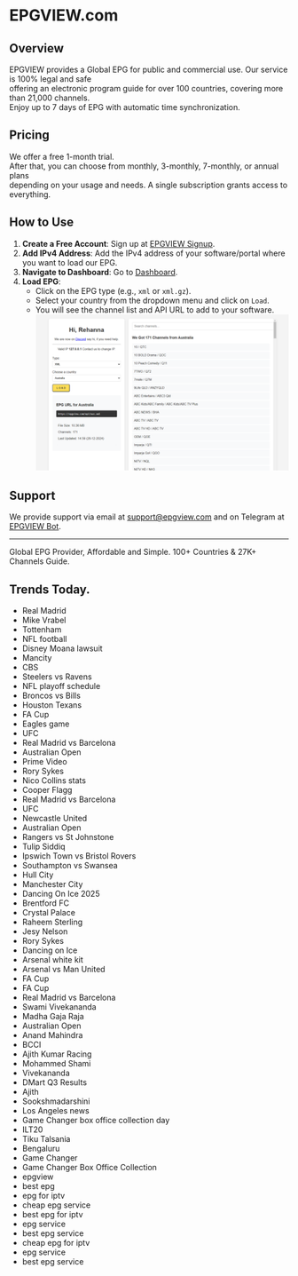 # EPGVIEW.com



## Overview
EPGVIEW provides a Global EPG for public and commercial use. Our service is 100% legal and safe\
offering an electronic program guide for over 100 countries, covering more than 21,000 channels.\
Enjoy up to 7 days of EPG with automatic time synchronization.

## Pricing
We offer a free 1-month trial. \
After that, you can choose from monthly, 3-monthly, 7-monthly, or annual plans \
depending on your usage and needs. A single subscription grants access to everything.

## How to Use
1. **Create a Free Account**: Sign up at [EPGVIEW Signup](https://epgview.com/signup.php).
2. **Add IPv4 Address**: Add the IPv4 address of your software/portal where you want to load our EPG.
3. **Navigate to Dashboard**: Go to [Dashboard](https://epgview.com/dashboard.php).
4. **Load EPG**:
   - Click on the EPG type (e.g., `xml` or `xml.gz`).
   - Select your country from the dropdown menu and click on `Load`.
   - You will see the channel list and API URL to add to your software.
![EPGVIEW](img/dashboard.png)
## Support
We provide support via email at [support@epgview.com](mailto:support@epgview.com) and on Telegram at [EPGVIEW Bot](https://t.me/epgview_bot).

---

Global EPG Provider, Affordable and Simple. 100+ Countries & 27K+ Channels Guide.

## Trends Today.

- Real Madrid
- Mike Vrabel
- Tottenham
- NFL football
- Disney Moana lawsuit
- Mancity
- CBS
- Steelers vs Ravens
- NFL playoff schedule
- Broncos vs Bills
- Houston Texans
- FA Cup
- Eagles game
- UFC
- Real Madrid vs Barcelona
- Australian Open
- Prime Video
- Rory Sykes
- Nico Collins stats
- Cooper Flagg
- Real Madrid vs Barcelona
- UFC
- Newcastle United
- Australian Open
- Rangers vs St Johnstone
- Tulip Siddiq
- Ipswich Town vs Bristol Rovers
- Southampton vs Swansea
- Hull City
- Manchester City
- Dancing On Ice 2025
- Brentford FC
- Crystal Palace
- Raheem Sterling
- Jesy Nelson
- Rory Sykes
- Dancing on Ice
- Arsenal white kit
- Arsenal vs Man United
- FA Cup
- FA Cup
- Real Madrid vs Barcelona
- Swami Vivekananda
- Madha Gaja Raja
- Australian Open
- Anand Mahindra
- BCCI
- Ajith Kumar Racing
- Mohammed Shami
- Vivekananda
- DMart Q3 Results
- Ajith
- Sookshmadarshini
- Los Angeles news
- Game Changer box office collection day
- ILT20
- Tiku Talsania
- Bengaluru
- Game Changer
- Game Changer Box Office Collection
- epgview
- best epg
- epg for iptv
- cheap epg service
- best epg for iptv
- epg service
- best epg service
- cheap epg for iptv
- epg service
- best epg service
